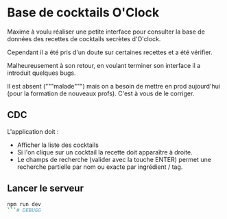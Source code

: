 # Base de cocktails O'Clock

Maxime à voulu réaliser une petite interface pour consulter la base de données
des recettes de cocktails secrètes d'O'clock.

Cependant il a été pris d'un doute sur certaines recettes et a été vérifier.

Malheureusement à son retour, en voulant terminer son interface il a introduit quelques bugs.

Il est absent ("""malade""") mais on a besoin de mettre en prod aujourd'hui (pour la formation de nouveaux profs). C'est à vous de le corriger.


## CDC

L'application doit :
- Afficher la liste des cocktails
- Si l'on clique sur un cocktail la recette doit apparaître à droite.
- Le champs de recherche (valider avec la touche ENTER) permet une recherche partielle par nom ou exacte par ingrédient / tag.

## Lancer le serveur

```bash
npm run dev
```# DEBUGG
